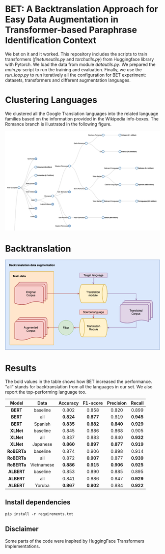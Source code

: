 # BET: A Backtranslation Approach for Easy Data Augmentation in Transformer-based Paraphrase Identification Context

We bet on it and it worked. This repository includes the scripts to train transformers (_finetuneutils.py_ and _torchutils.py_) from Huggingface library with Pytorch.
We load the data from module _datautils.py_. We prepared the _main.py_ script to run the training and evaluation.
Finally, we use the _run_loop.py_ to run iteratively all the configuration for BET experiment:
datasets, transformers and different augmentation languages.

# Clustering Languages 

We clustered all the Google Translation languages into the related language families based on the information provided in the Wikipedia info-boxes. The Romance branch is illustrated in the following figure.

![Romance Languages](img/language_family_tree.png) 


# Backtranslation
![backtranslation data augmentation scheme](img/aug_data.png) 


# Results

The bold values in the table shows how BET increased the performance. "all" stands for backtranslation from all the languages in our set. We also report the top-performing language too.

|  Model  |   Data   |  Accuracy  |   F1-score  | Precision | Recall |
|:-------:|:--------:|:-----:|:-----:|:---------:|:------:|
|   **BERT**   | baseline | 0.802 | 0.858 |   0.820   |  0.899 |
|   **BERT**   |    all   | **0.824** | **0.877** |   0.819   |  **0.945** |
|   **BERT**   |    Spanish    | **0.835** | **0.882** |   **0.840**   |  **0.929** |
|  **XLNet**   | baseline | 0.845 | 0.886 |   0.868   |  0.905 |
|  **XLNet**   |    all   | 0.837 | 0.883 |   0.840   |  **0.932** |
|  **XLNet**   |    Japanese    | **0.860** | **0.897** |   **0.877**   |  **0.919** |
| **RoBERTa**  | baseline | 0.874 | 0.906 |   0.898   |  0.914 |
| **RoBERTa**  |    all   | 0.872 | **0.907** |   0.877   |  **0.939** |
| **RoBERTa**  |    Vietnamese    | **0.886** | **0.915** |   **0.906**   |  **0.925** |
|  **ALBERT**  | baseline | 0.853 | 0.890 |   0.885   |  0.895 |
|  **ALBERT**  |    all   | 0.841 | 0.886 |   0.847   |  **0.929** |
|  **ALBERT**  |    Yoruba    | **0.867** | **0.902** |   0.884   |  **0.922** |



## Install dependencies

    pip install -r requirements.txt

## Disclaimer

Some parts of the code were inspired by HuggingFace Transformers Implementations.
